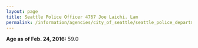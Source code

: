 ```yaml
---
layout: page
title: Seattle Police Officer 4767 Joe Laichi. Lam
permalink: /information/agencies/city_of_seattle/seattle_police_department/copbook/4767/
---
```


**Age as of Feb. 24, 2016:** 59.0
